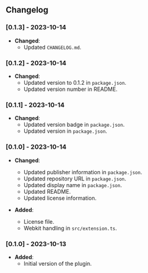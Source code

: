 ## Changelog

### [0.1.3] - 2023-10-14

- **Changed**:
  - Updated `CHANGELOG.md`.

### [0.1.2] - 2023-10-14

- **Changed**:
  - Updated version to 0.1.2 in `package.json`.
  - Updated version number in README.

### [0.1.1] - 2023-10-14

- **Changed**:
  - Updated version badge in `package.json`.
  - Updated version in `package.json`.


### [0.1.0] - 2023-10-14

- **Changed**:
  - Updated publisher information in `package.json`.
  - Updated repository URL in `package.json`.
  - Updated display name in `package.json`.
  - Updated README.
  - Updated license information.


- **Added**:
  - License file.
  - Webkit handling in `src/extension.ts`.

### [0.1.0] - 2023-10-13

- **Added**:
  - Initial version of the plugin.